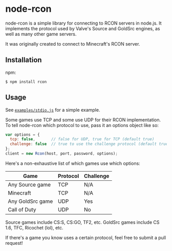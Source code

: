 # node-rcon

node-rcon is a simple library for connecting to RCON servers in node.js.
It implements the protocol used by Valve's Source and GoldSrc engines,
as well as many other game servers.

It was originally created to connect to Minecraft's RCON server.

## Installation

npm:

    $ npm install rcon

## Usage

See [`examples/stdio.js`](https://github.com/pushrax/node-rcon/blob/master/examples/stdio.js) for a simple example.

Some games use TCP and some use UDP for their RCON implementation. To tell
node-rcon which protocol to use, pass it an options object like so:

```javascript
var options = {
  tcp: false,       // false for UDP, true for TCP (default true)
  challenge: false  // true to use the challenge protocol (default true)
};
client = new Rcon(host, port, password, options);
```

Here's a non-exhaustive list of which games use which options:

| Game              | Protocol  | Challenge |
| ----------------- | --------- | --------- |
| Any Source game   | TCP       | N/A       |
| Minecraft         | TCP       | N/A       |
| Any GoldSrc game  | UDP       | Yes       |
| Call of Duty      | UDP       | No        |

Source games include CS:S, CS:GO, TF2, etc. GoldSrc games include CS 1.6, TFC,
Ricochet (lol), etc.

If there's a game you know uses a certain protocol, feel free to submit a pull
request!

